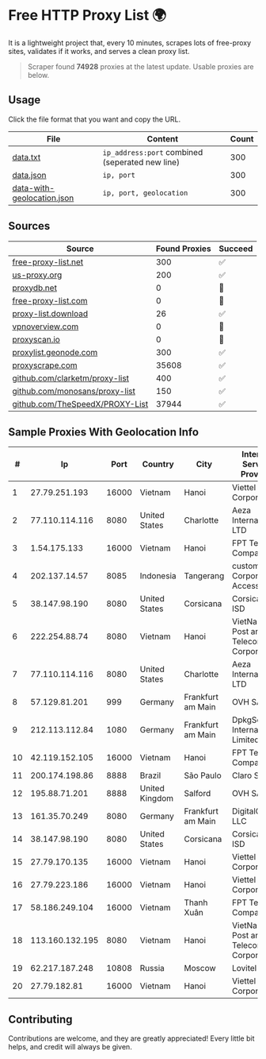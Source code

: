 
# Free HTTP Proxy List 🌍

It is a lightweight project that, every 10 minutes, scrapes lots of free-proxy sites, validates if it works, and serves a clean proxy list.


> Scraper found **74928** proxies at the latest update. Usable proxies are below.

## Usage

Click the file format that you want and copy the URL.


|File|Content|Count|
|----|-------|-----|
|[data.txt](https://raw.githubusercontent.com/themiralay/Proxy-List-World/master/data.txt)|`ip_address:port` combined (seperated new line)|300|
|[data.json](https://raw.githubusercontent.com/themiralay/Proxy-List-World/master/data.json)|`ip, port`|300|
|[data-with-geolocation.json](https://raw.githubusercontent.com/themiralay/Proxy-List-World/master/data-with-geolocation.json)|`ip, port, geolocation`|300|

## Sources

|Source|Found Proxies|Succeed|
|------|-------------|-------|
|[free-proxy-list.net](https://free-proxy-list.net)|300|✅|
|[us-proxy.org](https://www.us-proxy.org)|200|✅|
|[proxydb.net](http://proxydb.net)|0|🚫|
|[free-proxy-list.com](https://free-proxy-list.com/?page=&port=&type%5B%5D=http&type%5B%5D=https&up_time=0&search=Search)|0|🚫|
|[proxy-list.download](https://www.proxy-list.download/HTTP)|26|✅|
|[vpnoverview.com](https://vpnoverview.com/privacy/anonymous-browsing/free-proxy-servers)|0|🚫|
|[proxyscan.io](https://www.proxyscan.io)|0|🚫|
|[proxylist.geonode.com](https://proxylist.geonode.com/api/proxy-list?limit=300&page=1&sort_by=lastChecked&sort_type=desc&protocols=http,https)|300|✅|
|[proxyscrape.com](https://api.proxyscrape.com/v2/?request=displayproxies&protocol=http&timeout=10000&country=all&ssl=all&anonymity=all)|35608|✅|
|[github.com/clarketm/proxy-list](https://raw.githubusercontent.com/clarketm/proxy-list/master/proxy-list-raw.txt)|400|✅|
|[github.com/monosans/proxy-list](https://raw.githubusercontent.com/monosans/proxy-list/main/proxies/http.txt)|150|✅|
|[github.com/TheSpeedX/PROXY-List](https://raw.githubusercontent.com/TheSpeedX/PROXY-List/master/http.txt)|37944|✅|


## Sample Proxies With Geolocation Info

|#|Ip|Port|Country|City|Internet Service Provider|
|-|--|----|-------|----|-------------------------|
|1|27.79.251.193|16000|Vietnam|Hanoi|Viettel Corporation|
|2|77.110.114.116|8080|United States|Charlotte|Aeza International LTD|
|3|1.54.175.133|16000|Vietnam|Hanoi|FPT Telecom Company|
|4|202.137.14.57|8085|Indonesia|Tangerang|customer in Corporate Access|
|5|38.147.98.190|8080|United States|Corsicana|Corsicana ISD|
|6|222.254.88.74|8080|Vietnam|Hanoi|VietNam Post and Telecom Corporation|
|7|77.110.114.116|8080|United States|Charlotte|Aeza International LTD|
|8|57.129.81.201|999|Germany|Frankfurt am Main|OVH SAS|
|9|212.113.112.84|1080|Germany|Frankfurt am Main|DpkgSoft International Limited|
|10|42.119.152.105|16000|Vietnam|Hanoi|FPT Telecom Company|
|11|200.174.198.86|8888|Brazil|São Paulo|Claro S.A|
|12|195.88.71.201|8888|United Kingdom|Salford|OVH SAS|
|13|161.35.70.249|8080|Germany|Frankfurt am Main|DigitalOcean, LLC|
|14|38.147.98.190|8080|United States|Corsicana|Corsicana ISD|
|15|27.79.170.135|16000|Vietnam|Hanoi|Viettel Corporation|
|16|27.79.223.186|16000|Vietnam|Hanoi|Viettel Corporation|
|17|58.186.249.104|16000|Vietnam|Thanh Xuân|FPT Telecom Company|
|18|113.160.132.195|8080|Vietnam|Hanoi|VietNam Post and Telecom Corporation|
|19|62.217.187.248|10808|Russia|Moscow|Lovitel LLC|
|20|27.79.182.81|16000|Vietnam|Hanoi|Viettel Corporation|



## Contributing

Contributions are welcome, and they are greatly appreciated! Every
little bit helps, and credit will always be given.

